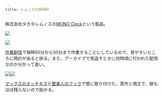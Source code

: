 ```yaml
---
title: レムノスの掛時計
---
```

株式会社タカタレムノスの[MONO Clock](https://www.amazon.co.jp/dp/B004UIT8BK)という製品。

![](https://lh3.googleusercontent.com/docs/ADP-6oFIn9XEr0PHBjBvCLYqR-TALTz1uN0xjgWQzzA_VLQjeIetLOGsxUI7A7GShfd8D4sfgu5KKhzVXkFC94N1uCk4vZl_BBPQRSaFqNK1dM9AiAwIHDTbNuU_1vEDzxfRefnhbwWC36BaLhty6XbBHR3WL2z9GgFvCNLjjhDbPKIoGVTFQ2xNuD8e5DKykNHGyxHvAthoUHc2LMdR6Swe86c1Szrt4Vd_aCmm7PQ_bHbTEyUoBeNtXqI7zQv5CoHBijUBsoGTAFmPLWTfMzIPuuRKCDsec1oAfUWvLoyL9JcIFvMMpyJIZGHGKVLbolepeKlpp4LCYe8yG8lriDk6p4xdhPLAoTH7kwSfMi-PuBf9xAqbITO88gNi19tuuz8W__bZDx-OY82MvttPoFcaNWeQhik4FRW_kS4pL-_nHs0ZWD2M2RIa5tmmh9kD3oJssJH8ZbnqI0fs-KMIcaXYQcJVoaWSnxSATtnCswjsCzOSTvYBAZEfAUFfwxyIClVUkHZgPHRURtRUSv3fDDsw1YoEHZKfTseONk-UE6m9wjFMK89LL2Y6fT300HjKAfFE60Sm0eZLVsGG0Ad_t6ddg2NJbtJIrfZ91V6sEeAYmtvxMFDWxbgfu2qs4XJBM2ZshI0wAn2YnTvyESsykoyCTpXN8_EwtwJvAz1mvHZDGHYmiYM3TuMduI7mAml5o7ZtoqcNbYyi_usP9tCezt1DYP5rMCOm3k60Kz7KkorKKW1kA4TQgVW5-cPMgWzku_amwq_OFQ6i8LF9s_GNL1qXLe3XYDZzo5t9Tv3DC5Js3JmjFieJW9dku7QyuEb26an2w751SZkho2jQq7ezJTW_i4MxUenUgaPtxtprh6erZm7s4MtkBtXpMkzWYbwlPuXLyZMzJGP06kxYkO0Y9EWUeUzVfnrYS6PGRUWGq83phTdd_XgtNicNfQKvZNe1RIFjGp-trtErSt2hIEeqbaCXhcQb1mnfrdUOtJuP1x0qKeDcYlOYkUhyU5lTaYW6Jsy49P1BS4qA_21YcO1BHmU8WIxDnwJBTJXTagZj7CZJuWsuiGyai4wHSCpEIpV2YxZ8te5yKueVtvib3pKWz66MrGTufJeu3OmUrSyhbdvMgrNPLhvpEMaIg2BEPHaXC7OjKkPZJmQHmLphxl-O4STK4q7fKsHXANv2tuT856_lDCDBEQ4wnlP-hBOKt3gvSnjRIASj8YUVTlMUmIh0ahL-j-9ErptxldCD9fjRmZGsJd5TdiGh)

![](https://lh3.googleusercontent.com/docs/ADP-6oF2rjSYE5i0AohSeG7pOWjf-CufD0G0b0rxFszzKEtsrMSlOTxGVdXDoy9hW6gFT-Id1qeknB1Uz5jVC7F9gq3A5_dqzB6afb5eKXnw-AX6YoxnTg1WnJ767IRyD7Dt1bGjeW-g3qw2AbEk1ubEow99UztsM3l4JCaV6aSwAjboBLRaKXOIUT5FcYv-c_OAX6zGShrV5MjbhtARewAybq6pUdX3BjNfi7iObmY9Rkrg-Za9SkufxPtAns8OhcLp-X0YZ4vD04HuqtsX_HeY2EvuPdD9llCpJUs2MXA7salvVwqVHUVkSvSU_TutB1Ibv49Ho5bc88tgizq6nP0kqc0W63ikWeDQP7z4DQGKfVyuE-zsEQUVqCtKtKO22GRU-QH6fDRjL0bm1w5qfTgLmIpkXW0WJy5LWHlKoZEA6nRvaFqvKTRbLuZMGwF1JR5pVqlXaDOf6pxW5GJhp8uJMml3A3b2_HPdaHZphyIJWsz0aM29FRfAGVcYPNY3ggVBjVDiNNRfgSRftb2QJWGZwmQVu6WudRjHEopgV2lNBY7331r8kvCZnqpXfXRPE_rNr9m-mTm4Moc9GGKi6RnRswI01M5m9TQg4KiYCxb4VH43LvkN5N3QUUkg99JjYTj4ArJ4quEy2moK10CD_vpA5aBSNrbe75s1EVXgSgoq5gCotLGmcp6MH4XfKpyN3OPeJ3juFwSkUaMn2httw6eN20Kze8RTc8wH0yvQaw7IyuHTzg47KQit5HUM5X4zJlC5hlFl8R0tw28TCThUKmIbFckBF0sOXJWvEvPLK6CthvrULurK7jkuJb1ykdh3S7XsRRowlpAd5AnMDXrWG9WXkkHPShCRfzcHW-8DogrUlMXTj6bdJAWfi1klPc8hC5-xpvOMfPKsYiLA-QAk3vvIcgN6ctZbv3N0_yUFzQiTJyR82HCOEpdeoyxiTAFJwdxz14S0G84qWdnIWWomwtUU6DEgTFzyM7sFzfA3dAVjWADdLAkyKcVGo5Wmfl27eRQM0zHxPN00CJNeNOuPAOWCsUWFK3WyGYOL5yhBAM1v1I068ieBbkd_Rly8YTD5W0NYlObRrNP3B--boURxLCK2y6xXNcZk6QDLbbLvmqJzYE-H_7h0kM0jLOtixGOgXuVY5zMnGc6DQwSTP5E0WU74kdQkLB2gt-b0j92CT9DAcFNwQ5-opThEQ-qniWY_koUh6rRjdO5BM_goQsR9Gaw9byiRRlrv9ndAC4XmVemTzPt2wtdE)

[作業配信](https://www.youtube.com/channel/UC5s-KpSDGzxWPWNv94PnJHw)で毎時00分から50分まで作業することにしているので、見やすいところに時計があると捗る。また、アーカイブで見返すときに何時頃に行われた配信なのか分かって良い。

![](https://lh3.googleusercontent.com/docs/ADP-6oHfLH9zdyeZl8xZ4ZVHSqq1zbk1W1Ij7-AgM4q9mDKWGzJGAlEPRKZekkP6kcmfQbC_vb23s1sHOrzaGmllsQ0FpolO77jtdpDQStwWrfNizUNQ1VzNDPy6ZwOfWm5Syven55dHjqvoKv7cWBfNpQ8fFv9mgQ7i2z0-9cRSbu18DpNz0lkqIn8IiWBKOOq1lVJgEgqG9qB-w3hqB2patFk3rhi3QPRkfw1LIii2jTY3Nd_7Nw_4iUfgMQKS0wBlQ9HgEf_spMrGO0r32QZFo1mWbcBMZ0YmkM8xaYEjF4_k6JMeGjni2aSSDWGpVUVm6VLeCgG08_fqiuQmjlHKzf7UCb741DjGAbJGjbX6P7Sqg7Y6b0N9p5BOx4nZR9nNiGb1MwnluMhWlIozvBhgpoq_fhhqq2fmvuuGEyXxEsQrvBG_XPDxsm23-RKsaTyaWv3-q_A-0lu6hKMNmVGGj2W9peGn2Yg37kZCMzO5_kHONivk8fTwb-zowTIKP8vqcWl6Tutt5ZG-QxA3MXLynJJFp5hQX4VbwbK2p9cDr2cH08GGd0u-dAb5BUrng9ym_ZnfAipeYCvKWg80LwCBK4TQayF7ESiXJyRvzns4RBXNfqaBTKoqL_GMuBc-CTpyJT9pao4Ry88Bhde4-Jmt-OdD7phCePYb7JT1XDtvkAHBzRnExVq_aK4idT_0Rwf-ns3Z34JPDCKSOD6FuepO2mWvnXRzBeTrzD0Sw81CHPpivB4rpdEY1I6Q3S2T8ND63hO0kIkT9VvUhIv1Blt4xsdfvOgZEJVUPwcJ8t8r2Cs0NIdwG9jOlQDfle0ElK91_YC-8BzhjmndkKN3YKGYpx4t_AyIFT94b-S2E13kU0VzIT-34_EZB3TqELQ-exAvYWFfIUSO53fDz3cYn7D6mk0EVLZaKBnbISbNCmMk1RPCSE37mZbQu4B0T7MbeP-y_GaY_otrAnIvmRlnMZUyqnalDzo9Zngjgdan0PaMfVtcKFCrCyy2FCh2LUw9-Uxgm3Uh6MubPvVDw-iLpmyV7EemCbnP08lXWcMsTvwtzBhi7dpPHF2opDUTP82-DPKK2FzpvKBxksEmK1MUzEItfDDEyZTY8iJd7Ac_Y8-qqIn4uWoEo3PEL6aY_dY7MB2-Zfij_GyO2F5WFFSttvtXvvaGAGBmTkeEDLtAIJndk2durQDZOntvkzMG-CH3j4glAnujmVylUJhP4P8NFTGh0HvdoX1D3Lh1xSyi_QrOKW6lC8pX)![](https://lh3.googleusercontent.com/docs/ADP-6oFzQ4n9QNr7eiYAjHAJwYOs5wLNG2Lf5K8-PGaRKo6I-ZLOHLotoG_MqO7czWpdFw-kugEr8zmJs8S9oSiurK46lCOy0uRIIO6pfB3A7xjFDJJNQafTWDOtvS4JP0wMkZFaVxvO9ZDvkOyHLgtMHXCFYtN9Q-riwPdqnA2rm-kWP_HTbGd62xadtir1SwPrlDrQzH_SKRzQxrzGoKRTiFZbWPkK3QZgC2dH_rlNo0x9gnFCG0fScEqgiZDKdQnX4AEXYW-Bcv9bcbTrvAwIROsyJ9YtIbxMIYgdbmP_0_3oy3sONGrAso9FEMpnZV99CYXID_xxG7FqZYSyB037eILxYpKismHWCqjmvbvR5W6tIhPxzOdyimnz0e-DB6J2c2KxXTqsTUTCxerAGkV1G8SFqlpoa2MX02E2BSHiHbOQbfB93jm0J4uQnRJmCWh6ObmApkwxqCK6JpyEZ9wMX6q5ku_QGBIsDNAMd8r5MKUp19YRXcZvmBjVNJbzGTX6GUmBbrfHrUSPBpLUJTTEzhAJXe1Y1YlvfN2abLdrVq9TGrXQpKE6IyjP9FVDQygxDT3BcH36SaH4vLgkwlsVltrEmwFdQfXrbiaGzp5eCHhm2rFATQZSpWoNoYv-5M4HUOImaIcDqmHckpaU-gSLb_XnH3Y1hLQPn8Gp8-vWxA6xUGhcLUKNOTM0CuDhbbyrQf9jrvq9a2Xrmj2VJdh2dyx9vCx3VM4utPyPbZQSPnW_UhshD9Ncb8Zb12fDgfp6L0NOw95vaxYUKj0VRh5rjV0Nv0RzwlUZF02FOtgi3D_-1q2OXA8aSN5HVhTLSdCvuRbX440hIvDTzihUEzjUvnQ5Wt4RRYK3eUY2D5ibWgHBf8o_QgbEn8bOypmWvV69wU-rXUUD7T0L-qUhp0s4wWuX9s1vMEafviMa91FZZ2GNzz7qmHHsnYej0XBijfQOcmsjT7JG18DMtac4WeAbAFLM2lHNImOLwPRfPyw18p3Sg0OMcjb0su0oGIySvbsH5kUcvujArcXdc4v1SsadhqzMp3T8yMFamQPA1D1UBxANcRowWGwc5d7XZScDegTwmcGzNfZNickdnb5rXvJHQWEhctauijKB8S93GQk76LwBQ1QfC3PN9BL-ot4VIhbi7ZZVXoSSbi6y4qG0Z_kR4vS11Bg3WmKQbKaJyMVrYKYrM560h_LotgfNUrNTWOEn7z2TW5wg8nnJ2zrOloQ_6HGHNviPa0zzjfxhkSYwodup21Xe)

[マックスのホッチキス](https://www.amazon.co.jp/dp/B000O9WRWG)と[壁美人のフック](https://www.amazon.co.jp/dp/B00CU78TDG)で壁に取り付けた。意外と頑丈で、跡もほぼ残らないので助かる。
